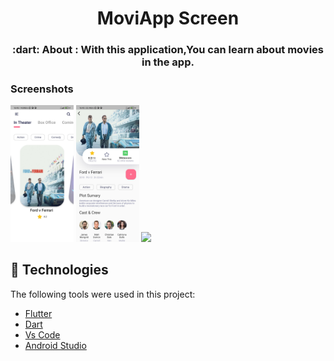 <h1 align="center">MoviApp Screen</h1>

<h3 align="center">
   :dart: About : 
  With this application,You can learn about movies in the app.
</h3>

### Screenshots     
<img src="assets/screenshots/MovieApp_1.jpg" width="20%" /> <img src="assets/screenshots/MovieApp_2.jpg" width="20%" /> <img src="assets/screenshots/MovieApp_Screenrecord.gif" width="20%" />
## :rocket: Technologies

The following tools were used in this project:

- [Flutter](https://flutter.dev/)
- [Dart](https://dart.dev/)
- [Vs Code](https://code.visualstudio.com/)
- [Android Studio](https://developer.android.com/studio?gclid=Cj0KCQiAyJOBBhDCARIsAJG2h5eL8TqlTcYWCGcBIPw1fvDCI8-HFaYlvzdfH8GUd_-j9kX9SbFTTJkaAo3MEALw_wcB&gclsrc=aw.ds)

